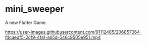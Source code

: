 # mini_sweeper

A new Flutter Game.


https://user-images.githubusercontent.com/91112485/206857364-f4caedf5-2cf9-4fa1-ab5d-546c9505e951.mp4

